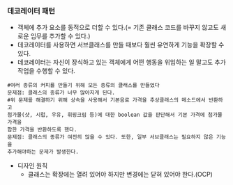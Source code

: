 ### 데코레이터 패턴
* 객체에 추가 요소를 동적으로 더할 수 있다.(= 기존 클래스 코드를 바꾸지 않고도 새로운 임무를 추가할 수 있다.)
* 데코레이터를 사용하면 서브클래스를 만들 때보다 훨씬 유연하게 기능을 확장할 수 있다.
* 데코레이터는 자신이 장식하고 있는 객체에게 어떤 행동을 위임하는 일 말고도 추가작업을 수행할 수 있다.
```
#여러 종류의 커피를 만들기 위해 모든 종류의 클래스를 만들었다
문제점: 클래스의 종류가 너무 많아지게 된다.
#위 문제를 해결하기 위해 상속을 사용해서 기본음료 가격을 추상클래스의 메소드에서 반환하고 
첨가물(샷, 시럽, 우유, 휘핑크림 등)에 대한 boolean 값을 판단해서 기본 가격에 첨가물 가격을 
합한 가격을 반환하도록 했다.
문제점: 클래스의 종류가 여전히 많을 수 있다. 또한, 일부 서브클래스는 필요하지 않은 기능을
추가해야하는 문제가 발생한다.
```

* 디자인 원칙
  * 클래스는 확장에는 열려 있어야 하지만 변경에는 닫혀 있어야 한다.(OCP)